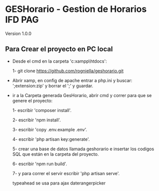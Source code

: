 # GESHorario     -    Gestion de Horarios IFD PAG
   Version 1.0.0

## Para Crear el proyecto en PC local 
  
- Desde el cmd en la carpeta 'c:xampp\htdocs':
  
  1- git clone https://github.com/rogniella/geshorario.git


- Abrir xamp, en config de apache entrar a php.ini y buscar: ';extension:zip' y borrar el ';' y guardar.


- ir a la Carpeta generada GesHorario, abrir cmd y correr para que se genere el proyecto:
  
  1- escribir 'composer install'.

  2- escribir 'npm install'.

  3- escribir 'copy .env.example .env'.

  4- escribir 'php artisan key:generate'.

  5- crear una base de datos llamada geshorario e insertar los codigos SQL que están en la carpeta del proyecto.

  6- escribir 'npm run build'.

  7- y para correr el servir escribir 'php artisan serve'.


  typeahead se usa para ajax
  daterangerpicker
  